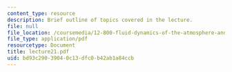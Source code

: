 ```yaml
---
content_type: resource
description: Brief outline of topics covered in the lecture.
file: null
file_location: /coursemedia/12-800-fluid-dynamics-of-the-atmosphere-and-ocean-fall-2004/bd93c29039040c13dfc0b42ab1a84ccb_lecture21.pdf
file_type: application/pdf
resourcetype: Document
title: lecture21.pdf
uid: bd93c290-3904-0c13-dfc0-b42ab1a84ccb
---
```

